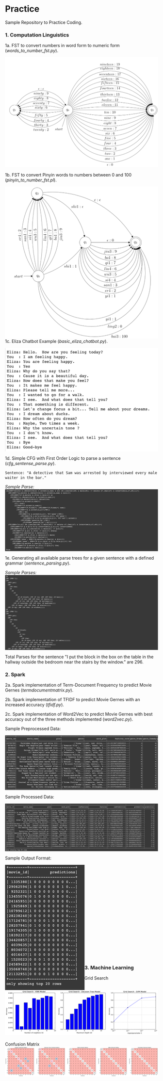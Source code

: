 # Practice
Sample Repository to Practice Coding.


### 1. Computation Linguistics
1a. FST to convert numbers in word form to numeric form (_words_to_number_fst.py_). 
    
    
![Alt text](https://github.com/bharatsesham/Practice/blob/master/media/FST_Words_to_Numbers.png?raw=true "Title")

1b. FST to convert Pinyin words to numbers between 0 and 100 (_pinyin_to_number_fst.pl_).

<img src="https://github.com/bharatsesham/Practice/blob/master/media/FST_Pinyin_to_Numbers.png" align="right">

1c. Eliza Chatbot Example (_basic_eliza_chatbot.py_).

<img src="https://github.com/bharatsesham/Practice/blob/master/media/Eliza_chatbot_example.png" align="middle">

1d. Simple CFG with First Order Logic to parse a sentence (_cfg_sentense_parse.py_). 

    Sentence: "A detective that Sam was arrested by interviewed every male waiter in the bar."
    
_Sample Parse:_
<img src="https://github.com/bharatsesham/Practice/blob/master/media/cfg.png" align="middle">

1e. Generating all available parse trees for a given sentence with a defined grammar (_sentence_parsing.py_). 

_Sample Parses:_
<img src="https://github.com/bharatsesham/Practice/blob/master/media/sentence_parsing.png" align="middle">

Total Parses for the sentence "I put the block in the box on the table in the hallway outside the bedroom near the stairs by the window." are 296. 

### 2. Spark

2a. Spark implementation of Term-Document Frequency to predict Movie Gernes (_termdocumentmatrix.py_). 

2b. Spark implementation of TFIDF to predict Movie Gernes with an increased accuracy (_tfidf.py_). 

2c. Spark implementation of Word2Vec to predict Movie Gernes with best accuracy out of the three methods implemented (_word2vec.py_). 

Sample Preprocessed Data:

<img src="https://github.com/bharatsesham/Practice/blob/master/media/preprocessed_spark_data.png" align="middle">

Sample Processed Data:

<img src="https://github.com/bharatsesham/Practice/blob/master/media/processed_spark_data.png" align="middle">

Sample Output Format:

<img src="https://github.com/bharatsesham/Practice/blob/master/media/sample_spark_output.png" align="left"><br />
<br /><br /><br /><br /><br /><br /><br /><br /><br /><br /><br /><br /><br /><br /><br /><br /><br />

### 3. Machine Learning

Grid Search
<img src="https://github.com/bharatsesham/Practice/blob/master/media/Grid%20Search.png" align="left">
<br /> <br /><br /><br /><br /><br /><br /><br /><br /><br /><br /><br />

Confusion Matrix
<img src="https://github.com/bharatsesham/Practice/blob/master/media/Confusion%20Matrix.png" align="left">




